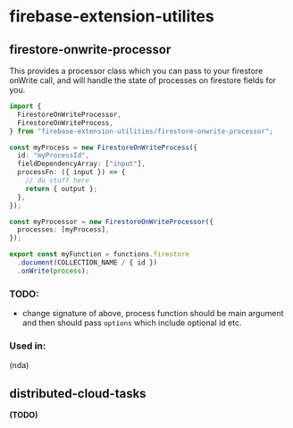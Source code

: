 # firebase-extension-utilites

## firestore-onwrite-processor

This provides a processor class which you can pass to your firestore onWrite call, and will handle the state of processes on firestore fields for you.

```typescript
import {
  FirestoreOnWriteProcessor,
  FirestoreOnWriteProcess,
} from "firebase-extension-utilities/firestore-onwrite-processor";

const myProcess = new FirestoreOnWriteProcess({
  id: "myProcessId",
  fieldDependencyArray: ["input"],
  processFn: ({ input }) => {
    // do stuff here
    return { output };
  },
});

const myProcessor = new FirestoreOnWriteProcessor({
  processes: [myProcess],
});

export const myFunction = functions.firestore
  .document(COLLECTION_NAME / { id })
  .onWrite(process);
```

### TODO:

- change signature of above, process function should be main argument and then should pass `options` which include optional id etc.

### Used in:

(nda)
## distributed-cloud-tasks

**(TODO)**
